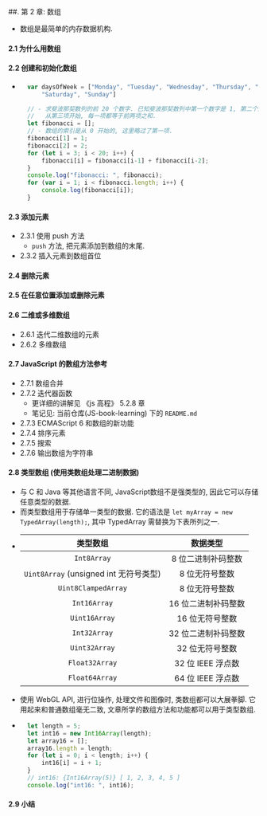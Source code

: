 ##. 第 2 章: 数组

- 数组是最简单的内存数据机构.

#### 2.1 为什么用数组 
#### 2.2 创建和初始化数组
- ```javascript
    var daysOfWeek = ["Monday", "Tuesday", "Wednesday", "Thursday", "Friday", 
        "Saturday", "Sunday"]

    // - 求斐波那契数列的前 20 个数字. 已知斐波那契数列中第一个数字是 1, 第二个是 2,
    //   从第三项开始, 每一项都等于前两项之和.
    let fibonacci = [];
    // - 数组的索引是从 0 开始的, 这里略过了第一项.
    fibonacci[1] = 1;
    fibonacci[2] = 2;
    for (let i = 3; i < 20; i++) {
        fibonacci[i] = fibonacci[i-1] + fibonacci[i-2];
    }
    console.log("fibonacci: ", fibonacci);
    for (var i = 1; i < fibonacci.length; i++) {
        console.log(fibonacci[i]);
    }    
  ```
#### 2.3 添加元素
- 2.3.1 使用 push 方法
    + `push` 方法, 把元素添加到数组的末尾.
- 2.3.2 插入元素到数组首位
#### 2.4 删除元素
#### 2.5 在任意位置添加或删除元素
#### 2.6 二维或多维数组
- 2.6.1 迭代二维数组的元素
- 2.6.2 多维数组
#### 2.7 JavaScript 的数组方法参考
- 2.7.1 数组合并
- 2.7.2 迭代器函数
    + 更详细的讲解见 《js 高程》 5.2.8 章
    + 笔记见: 当前仓库(JS-book-learning) 下的 `README.md`
- 2.7.3 ECMAScript 6 和数组的新功能
- 2.7.4 排序元素
- 2.7.5 搜索
- 2.7.6 输出数组为字符串
#### 2.8 类型数组 (使用类数组处理二进制数据)
- 与 C 和 Java 等其他语言不同, JavaScript数组不是强类型的, 因此它可以存储任意类型的数据.
- 而类型数组用于存储单一类型的数据. 它的语法是 `let myArray = new TypedArray(length);`,
  其中 TypedArray 需替换为下表所列之一.
- | 类型数组 | 数据类型 |  
  |:---:|:---:|
  |`Int8Array`| 8 位二进制补码整数|
  |`Uint8Array` (unsigned int 无符号类型)| 8 位无符号整数|
  |`Uint8ClampedArray`|8 位无符号整数|
  |`Int16Array`| 16 位二进制补码整数|
  |`Uint16Array`| 16 位无符号整数|
  |`Int32Array`| 32 位二进制补码整数|
  |`Uint32Array`| 32 位无符号整数|
  |`Float32Array`| 32 位 IEEE 浮点数|
  |`Float64Array`| 64 位 IEEE 浮点数|
- 使用 WebGL API, 进行位操作, 处理文件和图像时, 类数组都可以大展拳脚.
  它用起来和普通数组毫无二致, 文章所学的数组方法和功能都可以用于类型数组.
- ```javascript
    let length = 5;
    let int16 = new Int16Array(length);
    let array16 = [];
    array16.length = length;
    for (let i = 0; i < length; i++) {
        int16[i] = i + 1;
    }
    // int16: {Int16Array(5)} [ 1, 2, 3, 4, 5 ]
    console.log("int16: ", int16);
  ```
#### 2.9 小结